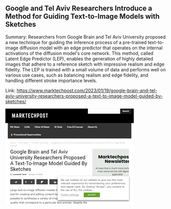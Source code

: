 ## Google and Tel Aviv Researchers Introduce a Method for Guiding Text-to-Image Models with Sketches
Summary: Researchers from Google Brain and Tel Aviv University proposed a new technique for guiding the inference process of a pre-trained text-to-image diffusion model with an edge predictor that operates on the internal activations of the diffusion model's core network. This method, called Latent Edge Predictor (LEP), enables the generation of highly detailed images that adhere to a reference sketch with impressive realism and edge fidelity. The LEP is trained with a small volume of data and performs well on various use cases, such as balancing realism and edge fidelity, and handling different stroke importance levels.

Link: https://www.marktechpost.com/2023/01/19/google-brain-and-tel-aviv-university-researchers-proposed-a-text-to-image-model-guided-by-sketches/

<img src="/img/8eba71c7-2f07-4e9e-87c8-2426178d819c.png" width="400" />
<br/><br/>
